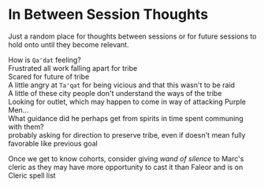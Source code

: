 # In Between Session Thoughts

Just a random place for thoughts between sessions or for future sessions to hold onto until they become relevant.

How is `Qa'dat` feeling?  
Frustrated all work falling apart for tribe  
Scared for future of tribe  
A little angry at `Ta'qat` for being vicious and that this wasn't to be raid  
A little of these city people don't understand the ways of the tribe  
Looking for outlet, which may happen to come in way of attacking Purple Men...  
What guidance did he perhaps get from spirits in time spent communing with them?  
probably asking for direction to preserve tribe, even if doesn't mean fully favorable like previous goal  

Once we get to know cohorts, consider giving _wand of silence_ to Marc's cleric as they may have more opportunity to cast it than Faleor and is on Cleric spell list  
